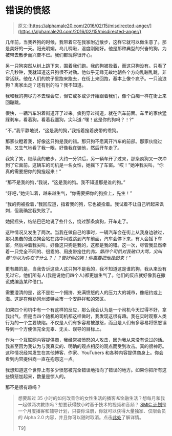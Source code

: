 # 错误的愤怒

> 原文:[https://alphamale20.com/2016/02/15/misdirected-anger/](https://alphamale20.com/2016/02/15/misdirected-anger/)

几年前，当我养狗的时候，我带着它在我家附近散步，这样它就可以做生意了。那是美好的一天。阳光明媚，鸟儿啁啾，温度刚刚好。他是那种典型的兴奋的狗，为被带去散步而兴奋不已。我们都玩得很开心。

另一只狗突然从树上跳下来，围着我们跑。我的狗被拴着，而这只狗没有。只看了它几秒钟，我就知道这只狗很不对劲。他似乎无缘无故地朝各个方向乱蹦乱跳，非常活跃。他在人们的院子里跑来跑去，在街上来回跑，基本上像个疯子。一只流浪狗？离家出走？还有别的吗？我不知道。

我和我的狗尽力不去理会它，但它或多或少开始跟着我们，像个白痴一样在街上来回蹦跳。

很快，一辆汽车沿着街道开了过来。疯狗穿过街道，就在汽车前面。车里的家伙猛踩刹车，看着狗，看着我遛狗，尖叫道:“嘿！这是你的狗吗？！?"

“不，”我平静地说，“这是我的狗，”我指着拴着皮带的乖狗。

那家伙瞪着我，好像这只狗是我的错。那只狗不愿离开汽车的前部。那家伙绕过狗，又生气地看了我一眼，好像我在骗他，然后开车走了。

我笑了笑，继续我的散步。大约一分钟后，另一辆车开了过来，那条疯狗又一次冲到了它面前。这辆车的司机是一名女性，她摇下了车窗。“哎！”她冲我尖叫，“你真的需要把你的狗拴起来！”

“那不是我的狗，”我说，“这是我的狗。我不知道那是谁的狗。”

“好吧，”她尖叫着，越来越生气，“你需要把你的狗拴上，先生！”

“我的狗被拴着，”我回应道，指着我的狗，它也被拴着。我试着不让自己听起来讽刺，但我确定我失败了。

她摇摇头，结结巴巴地说了些什么，绕过那条疯狗，开车走了。

这种情况又发生了两次。当我在做自己的事时，一辆汽车会在街上从我身边驶过，那只愚蠢的流浪狗会站在路中间或跳到汽车前面，汽车会停下来，有人会摇下车窗，然后冲着我尖叫，好像这只狗是我的，这都是我的错。这一次，尽管我显然牵着一只完全不同的、很乖的、用皮带拴住的*狗。第四个司机对我破口大骂，尖叫着“你以为你在干什么？！？管好你的狗！你需要把他拴起来！”*

更有趣的是，当我告诉这些人这只狗不是我的，我不知道这是谁的狗，我从来没有见过它，他们所有人(我是说他们四个人)都更加生气了。他们的反应就好像我在撒谎或编造某种借口。

需要澄清的是，这不是在一个拥挤、充满愤怒的人的压力大的城市，像纽约或上海。这是在俄勒冈州波特兰市一个安静祥和的郊区。

如果四个司机中有一个有这样的反应，那么我会认为是一个司机今天过得不好，拿我出气。但是当四个随机的司机都这样做时，我发现这很有趣。我在实时观察人类行为的一个主要缺陷。不仅是人们有多容易被激怒，而且是人们有多容易将愤怒误导到一个方便但完全无辜、无关、误导的目标上。

作为一个互联网内容提供商，我经常被愤怒的人攻击，因为我从来没有说过的话。我甚至因为我认为与我真实的、明确的观点相反的观点而受到攻击。真的很神奇。这种情况经常发生在其他博客、作家、YouTubers 和各种内容提供商身上。你会看到内容提供商一直在抱怨这一点。

我想知道这个世界上有多少愤怒被完全错误地指向了错误的地方。如果你把所有这些愤怒加起来，数量是惊人的。

那不是很有趣吗？

> 想要超过 35 小时的如何改善你的女性生活的播客*和*金融生活？想每月和我一起做两次教练吗？想要获得数小时基于技术的视频和音频？ [SMIC 计划](https://alphamale20.kartra.com/page/vIL17)是一个月度播客和辅导计划，只要你注册，你就可以获得大量独家、仅限会员的 Alpha 2.0 内容，并且你可以随时取消。点击[此处](https://alphamale20.kartra.com/page/vIL17)了解详情。
> 
> T9】